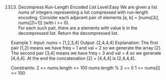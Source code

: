 1313. Decompress Run-Length Encoded List
Level:Easy
We are given a list nums of integers representing a list compressed with run-length encoding.
Consider each adjacent pair of elements [a, b] = [nums[2*i], nums[2*i+1]] (with i >= 0).  
For each such pair, there are a elements with value b in the decompressed list.
Return the decompressed list.
 
Example 1:
Input: nums = [1,2,3,4]
Output: [2,4,4,4]
Explanation: The first pair [1,2] means we have freq = 1 and val = 2 so we generate the array [2].
The second pair [3,4] means we have freq = 3 and val = 4 so we generate [4,4,4].
At the end the concatenation [2] + [4,4,4] is [2,4,4,4].
 
Constraints:
2 <= nums.length <= 100
nums.length % 2 == 0
1 <= nums[i] <= 100
